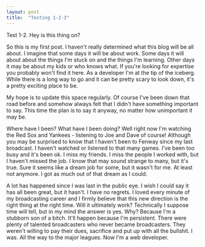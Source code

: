 ```yaml
---
layout: post
title:  "Testing 1-2-3"
---
```


Test 1-2. Hey is this thing on? 

So this is my first post. I haven't really determined what this blog will be all about. I imagine that some days it will be about work. Some days it will about about the things I'm stuck on and the things I'm learning. Other days it may be about my kids or who knows what. If you're looking for expertise you probably won't find it here. As a developer I'm at the tip of the iceberg. While there is a long way to go and it can be pretty scary to look down, it's a pretty exciting place to be. 

My hope is to update this space regularly. Of course I've been down that road before and somehow always felt that I didn't have something important to say. This time the plan is to say it anyway, no matter how unimportant it may be. 

Where have I been? What have I been doing? Well right now I'm watching the Red Sox and Yankees - listening to Joe and Dave of course! Although you may be surprised to know that I haven't been to Fenway since my last broadcast. I haven't watched or listened to that many games. I've been too busy and it's been ok. I miss my friends. I miss the people I worked with, but I haven't missed the job. I know that may sound strange to many, but it's true. Sure it seems like a dream job for some, but it wasn't for me. At least not anymore. I got as much out of that dream as I could. 

A lot has happened since I was last in the public eye. I wish I could say it has all been great, but it hasn't. I have no regrets. I loved every minute of my broadcasting career and I firmly believe that this new direction is the right thing at the right time. Will it ultimately work? Technically I suppose time will tell, but in my mind the answer is yes. Why? Because I'm a stubborn son of a bitch. It'll happen because I'm persistent. There were plenty of talented broadcasters who never became broadcasters. They weren't willing to pay their dues, sacrifice and put up with all the bullshit. I was. All the way to the major leagues. Now I'm a web developer.
